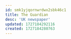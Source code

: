 ```yaml
---
id: smk1yjqornwrdwx2sbk46c1
title: The Guardian
desc: 'UK newspaper'
updated: 1727184292116
created: 1727184280763
---
```

